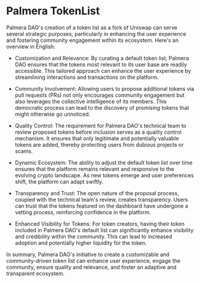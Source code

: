 # Palmera TokenList

Palmera DAO's creation of a token list as a fork of Uniswap can serve several strategic purposes, particularly in enhancing the user experience and fostering community engagement within its ecosystem. Here's an overview in English:

- Customization and Relevance: By curating a default token list, Palmera DAO ensures that the tokens most relevant to its user base are readily accessible. This tailored approach can enhance the user experience by streamlining interactions and transactions on the platform.

- Community Involvement: Allowing users to propose additional tokens via pull requests (PRs) not only encourages community engagement but also leverages the collective intelligence of its members. This democratic process can lead to the discovery of promising tokens that might otherwise go unnoticed.

- Quality Control: The requirement for Palmera DAO's technical team to review proposed tokens before inclusion serves as a quality control mechanism. It ensures that only legitimate and potentially valuable tokens are added, thereby protecting users from dubious projects or scams.

- Dynamic Ecosystem: The ability to adjust the default token list over time ensures that the platform remains relevant and responsive to the evolving crypto landscape. As new tokens emerge and user preferences shift, the platform can adapt swiftly.

- Transparency and Trust: The open nature of the proposal process, coupled with the technical team's review, creates transparency. Users can trust that the tokens featured on the dashboard have undergone a vetting process, reinforcing confidence in the platform.

- Enhanced Visibility for Tokens: For token creators, having their token included in Palmera DAO's default list can significantly enhance visibility and credibility within the community. This can lead to increased adoption and potentially higher liquidity for the token.

In summary, Palmera DAO's initiative to create a customizable and community-driven token list can enhance user experience, engage the community, ensure quality and relevance, and foster an adaptive and transparent ecosystem.
